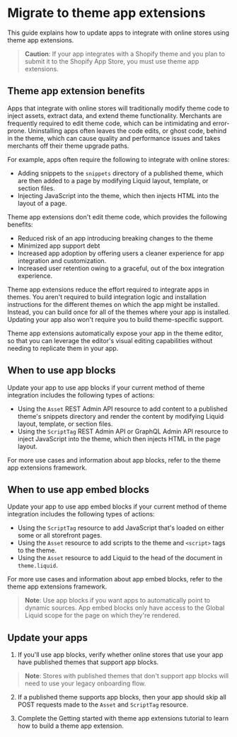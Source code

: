 # Migrate to theme app extensions

This guide explains how to update apps to integrate with online stores using theme app extensions.

> **Caution**: If your app integrates with a Shopify theme and you plan to submit it to the Shopify App Store, you must use theme app extensions.

## Theme app extension benefits

Apps that integrate with online stores will traditionally modify theme code to inject assets, extract data, and extend theme functionality. Merchants are frequently required to edit theme code, which can be intimidating and error-prone. Uninstalling apps often leaves the code edits, or ghost code, behind in the theme, which can cause quality and performance issues and takes merchants off their theme upgrade paths.

For example, apps often require the following to integrate with online stores:

* Adding snippets to the `snippets` directory of a published theme, which are then added to a page by modifying Liquid layout, template, or section files.
* Injecting JavaScript into the theme, which then injects HTML into the layout of a page.

Theme app extensions don't edit theme code, which provides the following benefits:

* Reduced risk of an app introducing breaking changes to the theme
* Minimized app support debt
* Increased app adoption by offering users a cleaner experience for app integration and customization.
* Increased user retention owing to a graceful, out of the box integration experience.

Theme app extensions reduce the effort required to integrate apps in themes. You aren't required to build integration logic and installation instructions for the different themes on which the app might be installed. Instead, you can build once for all of the themes where your app is installed. Updating your app also won't require you to build theme-specific support.

Theme app extensions automatically expose your app in the theme editor, so that you can leverage the editor's visual editing capabilities without needing to replicate them in your app.

## When to use app blocks

Update your app to use app blocks if your current method of theme integration includes the following types of actions:

* Using the `Asset` REST Admin API resource to add content to a published theme's snippets directory and render the content by modifying Liquid layout, template, or section files.
* Using the `ScriptTag` REST Admin API or GraphQL Admin API resource to inject JavaScript into the theme, which then injects HTML in the page layout.

For more use cases and information about app blocks, refer to the theme app extensions framework.

## When to use app embed blocks

Update your app to use app embed blocks if your current method of theme integration includes the following types of actions:

* Using the `ScriptTag` resource to add JavaScript that's loaded on either some or all storefront pages.
* Using the `Asset` resource to add scripts to the theme and `<script>` tags to the theme.
* Using the `Asset` resource to add Liquid to the head of the document in `theme.liquid`.

For more use cases and information about app embed blocks, refer to the theme app extensions framework.

> **Note**: Use app blocks if you want apps to automatically point to dynamic sources. App embed blocks only have access to the Global Liquid scope for the page on which they're rendered.

## Update your apps

1. If you'll use app blocks, verify whether online stores that use your app have published themes that support app blocks.

> **Note**: Stores with published themes that don't support app blocks will need to use your legacy onboarding flow.

2. If a published theme supports app blocks, then your app should skip all POST requests made to the `Asset` and `ScriptTag` resource.

3. Complete the Getting started with theme app extensions tutorial to learn how to build a theme app extension.
